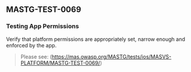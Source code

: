 ##  MASTG-TEST-0069

### Testing App Permissions

Verify that platform permissions are appropriately set, narrow enough and enforced by the app.

> Please see: (https://mas.owasp.org/MASTG/tests/ios/MASVS-PLATFORM/MASTG-TEST-0069/)